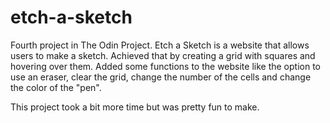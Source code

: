 # etch-a-sketch

Fourth project in The Odin Project. Etch a Sketch is a website that allows users to make a sketch. Achieved that by creating a grid with squares and hovering over them. Added some functions to the website like the option to use an eraser, clear the grid, change the number of the cells and change the color of the "pen".

This project took a bit more time but was pretty fun to make.